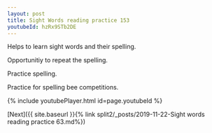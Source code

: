 ```yaml
---
layout: post
title: Sight Words reading practice 153
youtubeId: hzRx9STb2DE
---
```

 
 
Helps to learn sight words and their spelling.

Opportunitiy to repeat the spelling. 

Practice spelling. 
 
Practice for spelling bee competitions. 
 
{% include youtubePlayer.html id=page.youtubeId %}
 
 

[Next]({{ site.baseurl }}{% link  split2/_posts/2019-11-22-Sight words reading practice 63.md%})
 

